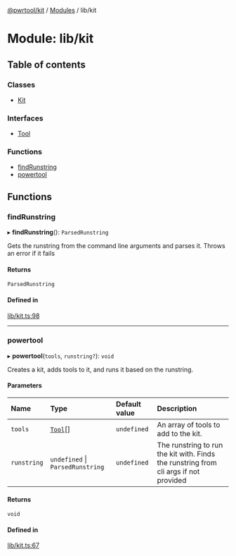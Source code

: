 [@pwrtool/kit](../README.md) / [Modules](../modules.md) / lib/kit

# Module: lib/kit

## Table of contents

### Classes

- [Kit](../classes/lib_kit.Kit.md)

### Interfaces

- [Tool](../interfaces/lib_kit.Tool.md)

### Functions

- [findRunstring](lib_kit.md#findrunstring)
- [powertool](lib_kit.md#powertool)

## Functions

### findRunstring

▸ **findRunstring**(): `ParsedRunstring`

Gets the runstring from the command line arguments and parses it. Throws an error if it fails

#### Returns

`ParsedRunstring`

#### Defined in

[lib/kit.ts:98](https://github.com/pwrtool/kits/blob/00eb7bf/bun/lib/kit.ts#L98)

___

### powertool

▸ **powertool**(`tools`, `runstring?`): `void`

Creates a kit, adds tools to it, and runs it based on the runstring.

#### Parameters

| Name | Type | Default value | Description |
| :------ | :------ | :------ | :------ |
| `tools` | [`Tool`](../interfaces/lib_kit.Tool.md)[] | `undefined` | An array of tools to add to the kit. |
| `runstring` | `undefined` \| `ParsedRunstring` | `undefined` | The runstring to run the kit with. Finds the runstring from cli args if not provided |

#### Returns

`void`

#### Defined in

[lib/kit.ts:67](https://github.com/pwrtool/kits/blob/00eb7bf/bun/lib/kit.ts#L67)
